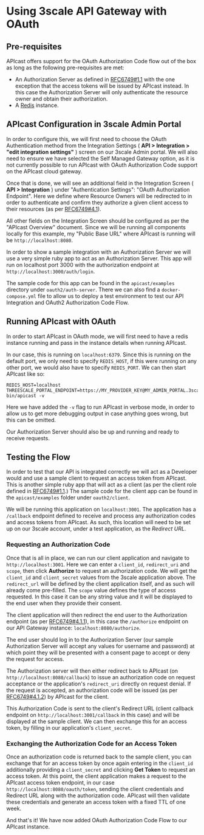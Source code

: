 # Using 3scale API Gateway with OAuth

## Pre-requisites

APIcast offers support for the OAuth Authorization Code flow out of the box as long as the following pre-requisites are met:

- An Authorization Server as defined in [RFC6749#1.1](https://tools.ietf.org/html/rfc6749#section-1.1) with the one exception that the access tokens will be issued by APIcast instead. In this case the Authorization Server will only authenticate the resource owner and obtain their authorization.
- A [Redis](https://redis.io) instance.

## APIcast Configuration in 3scale Admin Portal

In order to configure this, we will first need to choose the OAuth Authentication method from the Integration Settings ( **API > Integration > "edit integration settings"** ) screen on our 3scale Admin portal. We will also need to ensure we have selected the Self Managed Gateway option, as it is not currently possible to run APIcast with OAuth Authorization Code support on the APIcast cloud gateway. 

Once that is done, we will see an additional field in the Integration Screen ( **API > Integration** ) under "Authentication Settings": "OAuth Authorization Endpoint". Here we define where Resource Owners will be redirected to in order to authenticate and confirm they authorize a given client access to their resources (as per [RFC6749#4.1](https://tools.ietf.org/html/rfc6749#section-4.1.1)). 

All other fields on the Integration Screen should be configured as per the "APIcast Overview" document. Since we will be running all components locally for this example, my "Public Base URL" where APIcast is running will be `http://localhost:8080`.

In order to show a sample integration with an Authorization Server we will use a very simple ruby app to act as an Authorization Server. This app will run on localhost port 3000 with the authorization endpoint at `http://localhost:3000/auth/login`.

The sample code for this app can be found in the `apicast/examples` directory under `oauth2/auth-server`. There we can also find a `docker-compose.yml` file to allow us to deploy a test environment to test our API Integration and OAuth2 Authorization Code Flow. 

## Running APIcast with OAuth

In order to start APIcast in OAuth mode, we will first need to have a redis instance running and pass in the instance details when running APIcast.

In our case, this is running on `localhost:6379`. Since this is running on the default port, we only need to specify `REDIS_HOST`, if this were running on any other port, we would also have to specify `REDIS_PORT`. We can then start APIcast like so:

```shell
REDIS_HOST=localhost THREESCALE_PORTAL_ENDPOINT=https://MY_PROVIDER_KEY@MY_ADMIN_PORTAL.3scale.net bin/apicast -v
```

Here we have added the `-v` flag to run APIcast in verbose mode, in order to allow us to get more debugging output in case anything goes wrong, but this can be omitted.

Our Authorization Server should also be up and running and ready to receive requests.

## Testing the Flow

In order to test that our API is integrated correctly we will act as a Developer would and use a sample client to request an access token from APIcast. This is another simple ruby app that will act as a client (as per the client role defined in [RFC6749#1.1](https://tools.ietf.org/html/rfc6749#section-1.1).) The sample code for the client app can be found in the `apicast/examples` folder under `oauth2/client`.

We will be running this application on `localhost:3001`. The application has a `/callback` endpoint defined to receive and process any authorization codes and access tokens from APIcast. As such, this location will need to be set up on our 3scale account, under a test application, as the *Redirect URL*.

### Requesting an Authorization Code

Once that is all in place, we can run our client application and navigate to `http://localhost:3001`. Here we can enter a `client_id`, `redirect_uri` and `scope`, then click **Authorize** to request an authorization code. We will get the `client_id` and `client_secret` values from the 3scale application above. The `redirect_url` will be defined by the client application itself, and as such will already come pre-filled. The `scope` value defines the type of access requested. In this case it can be any string value and it will be displayed to the end user when they provide their consent.

The client application will then redirect the end user to the Authorization endpoint (as per [RFC6749#4.1.1](https://tools.ietf.org/html/rfc6749#section-4.1.1)), in this case the `/authorize` endpoint on our API Gateway instance: `localhost:8080/authorize`.

The end user should log in to the Authorization Server (our sample Authorization Server will accept any values for username and password) at which point they will be presented with a consent page to accept or deny the request for access.

The Authorization server will then either redirect back to APIcast (on `http://localhost:8080/callback`) to issue an authorization code on request acceptance or the application's `redirect_uri` directly on request denial. If the request is accepted, an authorization code will be issued (as per [RFC6749#4.1.2](https://tools.ietf.org/html/rfc6749#section-4.1.2)) by APIcast for the client.

This Authorization Code is sent to the client's Redirect URL (client callback endpoint on `http://localhost:3001/callback` in this case) and will be displayed at the sample client. We can then exchange this for an access token, by filling in our application's `client_secret`.

### Exchanging the Authorization Code for an Access Token

Once an authorization code is returned back to the sample client, you can exchange that for an access token by once again entering in the `client_id` additionally providing a `client_secret` and clicking **Get Token** to request an access token. At this point, the client application makes a request to the APIcast access token endpoint, in our case `http://localhost:8080/oauth/token`, sending the client credentials and Redirect URL along with the authorization code. APIcast will then validate these credentials and generate an access token with a fixed TTL of one week.

And that's it! We have now added OAuth Authorization Code Flow to our APIcast instance.
